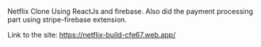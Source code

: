 Netflix Clone Using ReactJs and firebase. Also did the payment processing part using stripe-firebase extension.


Link to the site: https://netflix-build-cfe67.web.app/
